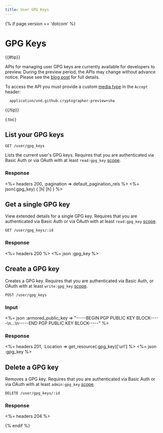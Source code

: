 ```yaml
---
title: User GPG Keys
---
```


{% if page.version == 'dotcom' %}

# GPG Keys

{{#tip}}

  <a name="preview-period"></a>

  APIs for managing user GPG keys are currently available for developers to preview.
  During the preview period, the APIs may change without advance notice.
  Please see the [blog post](/changes/2016-04-04-git-signing-api-preview) for full details.

  To access the API you must provide a custom [media type](/v3/media) in the `Accept` header:

      application/vnd.github.cryptographer-preview+sha

{{/tip}}

{:toc}

## List your GPG keys

    GET /user/gpg_keys

Lists the current user's GPG keys. Requires that you are authenticated via
Basic Auth or via OAuth with at least `read:gpg_key`
[scope](/v3/oauth/#scopes).

### Response

<%= headers 200, :pagination => default_pagination_rels %>
<%= json(:gpg_key) { |h| [h] } %>

## Get a single GPG key

View extended details for a single GPG key. Requires that you are
authenticated via Basic Auth or via OAuth with at least `read:gpg_key`
[scope](/v3/oauth/#scopes).

    GET /user/gpg_keys/:id

### Response

<%= headers 200 %>
<%= json :gpg_key %>

## Create a GPG key

Creates a GPG key. Requires that you are authenticated via Basic Auth,
or OAuth with at least `write:gpg_key` [scope](/v3/oauth/#scopes).

    POST /user/gpg_keys

### Input

<%= json :armored_public_key => "-----BEGIN PGP PUBLIC KEY BLOCK-----\n...\n-----END PGP PUBLIC KEY BLOCK-----" %>

### Response

<%= headers 201, :Location => get_resource(:gpg_key)['url'] %>
<%= json :gpg_key %>

## Delete a GPG key

Removes a GPG key. Requires that you are authenticated via Basic Auth
or via OAuth with at least `admin:gpg_key` [scope](/v3/oauth/#scopes).

    DELETE /user/gpg_keys/:id

### Response

<%= headers 204 %>

{% endif %}
